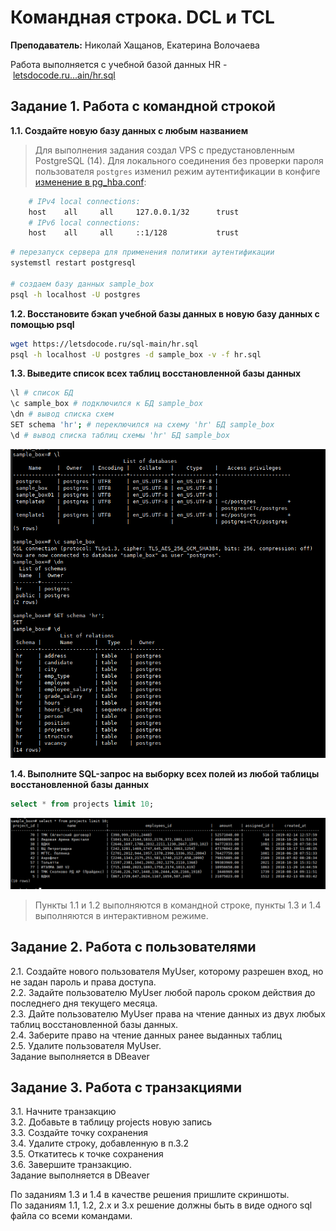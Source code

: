# Командная строка. DCL и TCL

**Преподаватель:** Николай Хащанов, Екатерина Волочаева

Работа выполняется с учебной базой данных HR - [letsdocode.ru...ain/hr.sql](https://letsdocode.ru/sql-main/hr.sql)

## **Задание 1. Работа с командной строкой** 

**1.1. Создайте новую базу данных с любым названием**

> Для выполнения задания создал VPS с предустановленным PostgreSQL (14).
> Для локального соединения без проверки пароля пользователя ```postgres``` изменил режим аутентификации в конфиге [изменение в pg_hba.conf](https://devmems.ru/library/article/16):
> 
```bash
 	# IPv4 local connections:
 	host    all     all     127.0.0.1/32      trust
 	# IPv6 local connections:
 	host    all     all     ::1/128           trust
 ```

```bash
# перезапуск сервера для применения политики аутентификации
systemstl restart postgresql 

# создаем базу данных sample_box
psql -h localhost -U postgres 

```

**1.2. Восстановите бэкап учебной базы данных в новую базу данных с помощью psql**

```bash
wget https://letsdocode.ru/sql-main/hr.sql
psql -h localhost -U postgres -d sample_box -v -f hr.sql

```

**1.3. Выведите список всех таблиц восстановленной базы данных**

```bash
\l # список БД
\c sample_box # подключился к БД sample_box
\dn # вывод списка схем
SET schema 'hr'; # переключился на схему 'hr' БД sample_box
\d # вывод списка таблиц схемы 'hr' БД sample_box
```

![](assets/hr-list-tables.png)

**1.4. Выполните SQL-запрос на выборку всех полей из любой таблицы восстановленной базы данных**

```sql
select * from projects limit 10;
```

![](assets/hr-projects-select.png)

>Пункты 1.1 и 1.2 выполняются в командной строке, пункты 1.3 и 1.4 выполняются в интерактивном режиме.

## **Задание 2. Работа с пользователями**  
2.1. Создайте нового пользователя MyUser, которому разрешен вход, но не задан пароль и права доступа.  
2.2. Задайте пользователю MyUser любой пароль сроком действия до последнего дня текущего месяца.  
2.3. Дайте пользователю MyUser права на чтение данных из двух любых таблиц восстановленной базы данных.  
2.4. Заберите право на чтение данных ранее выданных таблиц  
2.5. Удалите пользователя MyUser.  
Задание выполняется в DBeaver

## **Задание 3. Работа с транзакциями**  
3.1. Начните транзакцию  
3.2. Добавьте в таблицу projects новую запись  
3.3. Создайте точку сохранения  
3.4. Удалите строку, добавленную в п.3.2  
3.5. Откатитесь к точке сохранения  
3.6. Завершите транзакцию.  
Задание выполняется в DBeaver

По заданиям 1.3 и 1.4 в качестве решения пришлите скриншоты.  
По заданиям 1.1, 1.2, 2.х и 3.х решение должны быть в виде одного sql файла со всеми командами.
